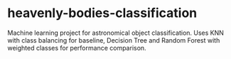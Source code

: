 # heavenly-bodies-classification
Machine learning project for astronomical object classification. Uses KNN with class balancing for baseline, Decision Tree and Random Forest with weighted classes for performance comparison.
